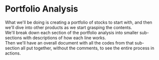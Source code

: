 # Portfolio Analysis

What we'll be doing is creating a portfolio of stocks to start with, and then we'll dive into other products as we start grasping the contents.
<br>
We'll break down each section of the portfolio analysis into smaller sub-sections with descriptions of how each line works.
<br>
Then we'll have an overall document with all the codes from that sub-section all put together, without the comments, to see the entire process in actions.
